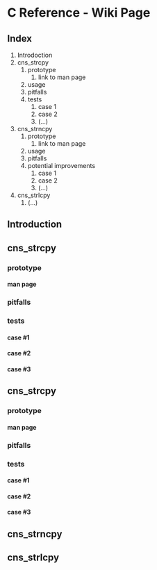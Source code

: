 # C Reference - Wiki Page

## Index
1. Introdoction
2. cns_strcpy
   1. prototype
      1. link to man page
   2. usage
   3. pitfalls
   4. tests
      1. case 1
      2. case 2
      3. (...)
3. cns_strncpy
   1. prototype
      1. link to man page
   2. usage
   3. pitfalls
   4. potential improvements
      1. case 1
      2. case 2
      3. (...)
4. cns_strlcpy
   1. (...)

## Introduction

## cns_strcpy

### prototype

#### man page

### pitfalls

### tests

#### case #1

#### case #2

#### case #3

## cns_strcpy

### prototype

#### man page

### pitfalls

### tests

#### case \#1

#### case \#2

#### case \#3

## cns_strncpy

## cns_strlcpy

